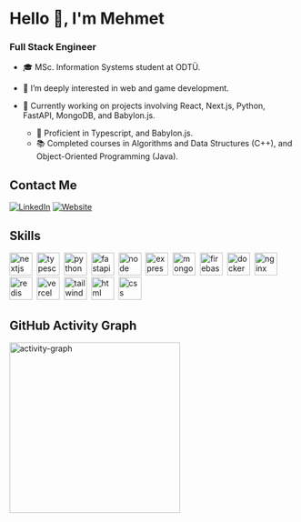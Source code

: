 # Hello 👋, I'm Mehmet
### Full Stack Engineer

- 🎓 MSc. Information Systems student at ODTÜ.
  
- 👀 I’m deeply interested in web and game development.
- 🌱 Currently working on projects involving React, Next.js, Python, FastAPI, MongoDB, and Babylon.js.
  - 🔧 Proficient in Typescript, and Babylon.js.
  - 📚 Completed courses in Algorithms and Data Structures (C++), and Object-Oriented Programming (Java).

## Contact Me
<p><a href="https://www.linkedin.com/in/mehmetyildizz/" target="_blank"><img src="https://img.shields.io/badge/LinkedIn-%230077B5.svg?&style=flat-square&logo=linkedin&logoColor=white" alt="LinkedIn"></a> <a href="https://yildizmehmet.vercel.app/" target="_blank"><img src="https://img.shields.io/badge/Website-%23FF7139.svg?&style=flat-square&logo=Firefox&logoColor=white" alt="Website"></a> </p>

## Skills

<p align="left">
<img src="https://cdn.jsdelivr.net/gh/devicons/devicon/icons/nextjs/nextjs-original.svg" alt="nextjs" width="40" height="40"/>&nbsp;
<img src="https://cdn.jsdelivr.net/gh/devicons/devicon/icons/typescript/typescript-original.svg" alt="typescript" width="40" height="40"/>&nbsp;
<img src="https://cdn.jsdelivr.net/gh/devicons/devicon/icons/python/python-original.svg" alt="python" width="40" height="40"/>&nbsp;
<img src="https://icon.icepanel.io/Technology/svg/FastAPI.svg" alt="fastapi" width="40" height="40"/>&nbsp;
<img src="https://cdn.jsdelivr.net/gh/devicons/devicon/icons/nodejs/nodejs-original.svg" alt="node" width="40" height="40"/>&nbsp;
<img src="https://cdn.jsdelivr.net/gh/devicons/devicon/icons/express/express-original.svg" alt="express" width="40" height="40"/>&nbsp;
<img src="https://cdn.jsdelivr.net/gh/devicons/devicon/icons/mongodb/mongodb-original.svg" alt="mongodb" width="40" height="40"/>&nbsp;
<img src="https://cdn.jsdelivr.net/gh/devicons/devicon/icons/firebase/firebase-plain.svg" alt="firebase" width="40" height="40"/>&nbsp;
<img src="https://cdn.jsdelivr.net/gh/devicons/devicon/icons/docker/docker-original.svg" alt="docker" width="40" height="40"/>&nbsp;
<img src="https://icon.icepanel.io/Technology/svg/NGINX.svg" alt="nginx" width="40" height="40"/>&nbsp;
<img src="https://cdn.jsdelivr.net/gh/devicons/devicon/icons/redis/redis-original.svg" alt="redis" width="40" height="40"/>&nbsp;
<img src="https://cdn.jsdelivr.net/gh/devicons/devicon/icons/vercel/vercel-original.svg" alt="vercel" width="40" height="40"/>&nbsp;
<img src="https://icon.icepanel.io/Technology/svg/Tailwind-CSS.svg" alt="tailwind" width="40" height="40"/>&nbsp;
<img src="https://cdn.jsdelivr.net/gh/devicons/devicon/icons/html5/html5-original.svg" alt="html" width="40" height="40"/>&nbsp;
<img src="https://cdn.jsdelivr.net/gh/devicons/devicon/icons/css3/css3-original.svg" alt="css" width="40" height="40"/>&nbsp;
</p>

## GitHub Activity Graph

<img src="https://github-readme-activity-graph.vercel.app/graph?username=myildiz97&radius=16&theme=rogue&area=true&order=5" height="300" alt="activity-graph" />

